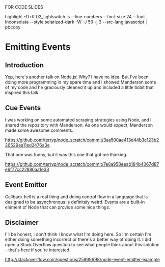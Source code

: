 
FOR CODE SLIDES

highlight -O rtf 02_lightswitch.js --line-numbers --font-size 24 --font Inconsolata --style solarized-dark -W -J 50 -j 3 --src-lang javascript | pbcopy

# Emitting Events

## Introduction

Yep, here's another talk on Node.js! Why? I have no idea. But I've been doing more programming in my spare time and I showed Manderson some of my code and he graciously cleaned it up and included a little tidbit that inspired this talk. 

## Cue Events

I was working on some automated scraping strategies using Node, and I shared the repository with Manderson. As one would expect, Manderson made some awesome comments. 

https://github.com/terryp/node_scratch/commit/3aa500ae413d44b3c123b226529ea11ed2476a3e

That one was funny, but it was this one that got me thinking. 

https://github.com/terryp/node_scratch/commit/7e8a958eeab194b4067d87e6f77cc22886aa1e33

## Event Emitter

Callback hell is a real thing and doing control flow in a language that is designed to be asynchronous is definitely weird. Events are a built-in element of Node that can provide some nice things. 

## Disclaimer

I'll be honest, I don't think I know what I'm doing here. So I'm certain I'm either doing something incorrect or there's a better way of doing it. I did open a Stack Overflow question to see what people think about this solution - that's here if you're interested. 

http://stackoverflow.com/questions/25899698/node-event-emitter-example


